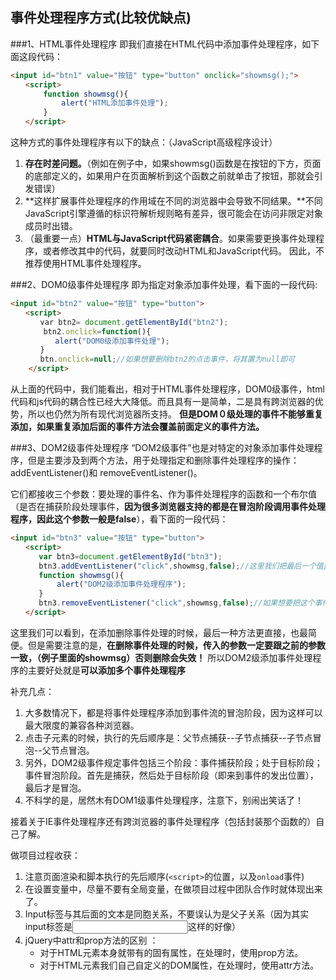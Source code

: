 ## 事件处理程序方式(**比较优缺点**)
###1、HTML事件处理程序
即我们直接在HTML代码中添加事件处理程序，如下面这段代码：
```html
<input id="btn1" value="按钮" type="button" onclick="showmsg();">
　　<script>
　　    function showmsg(){
　　        alert("HTML添加事件处理");
　　    }
　　</script>
```
这种方式的事件处理程序有以下的缺点：（JavaScript高级程序设计）

1. **存在时差问题。**（例如在例子中，如果showmsg()函数是在按钮的下方，页面的底部定义的，如果用户在页面解析到这个函数之前就单击了按钮，那就会引发错误）
2. **这样扩展事件处理程序的作用域在不同的浏览器中会导致不同结果。**不同JavaScript引擎遵循的标识符解析规则略有差异，很可能会在访问非限定对象成员时出错。
3. （最重要一点）**HTML与JavaScript代码紧密耦合**。如果需要更换事件处理程序，或者修改其中的代码，就要同时改动HTML和JavaScript代码。
因此，不推荐使用HTML事件处理程序。

###2、DOM0级事件处理程序
即为指定对象添加事件处理，看下面的一段代码:
```html
<input id="btn2" value="按钮" type="button">
　　<script>
　　　　var btn2= document.getElementById("btn2");
　　    btn2.onclick=function(){
　　　　　　alert("DOM0级添加事件处理");
　　　　} 
　　　　btn.onclick=null;//如果想要删除btn2的点击事件，将其置为null即可
    </script> 
```
从上面的代码中，我们能看出，相对于HTML事件处理程序，DOM0级事件，html代码和js代码的耦合性已经大大降低。而且具有一是简单，二是具有跨浏览器的优势，所以也仍然为所有现代浏览器所支持。
**但是DOM０级处理的事件不能够重复添加，如果重复添加后面的事件方法会覆盖前面定义的事件方法。**

###3、DOM2级事件处理程序
“DOM2级事件”也是对特定的对象添加事件处理程序，但是主要涉及到两个方法，用于处理指定和删除事件处理程序的操作：addEventListener()和 removeEventListener()。

它们都接收三个参数：要处理的事件名、作为事件处理程序的函数和一个布尔值（是否在捕获阶段处理事件，**因为很多浏览器支持的都是在冒泡阶段调用事件处理程序，因此这个参数一般是false**），看下面的一段代码：
```html
<input id="btn3" value="按钮" type="button">
　　<script>
　　   var btn3=document.getElementById("btn3");
　　   btn3.addEventListener("click",showmsg,false);//这里我们把最后一个值置为false，即不在捕获阶段处理，一般来说冒泡处理在各浏览器中兼容性较好
　　   function showmsg(){
　　       alert("DOM2级添加事件处理程序");
　　   }
　　   btn3.removeEventListener("click",showmsg,false);//如果想要把这个事件删除，只需要传入同样的参数即可
　　</script>
```
这里我们可以看到，在添加删除事件处理的时候，最后一种方法更直接，也最简便。但是需要注意的是，**在删除事件处理的时候，传入的参数一定要跟之前的参数一致，（例子里面的showmsg）否则删除会失效！**
所以DOM2级添加事件处理程序的主要好处就是**可以添加多个事件处理程序**

补充几点：

1. 大多数情况下，都是将事件处理程序添加到事件流的冒泡阶段，因为这样可以最大限度的兼容各种浏览器。
2. 点击子元素的时候，执行的先后顺序是：父节点捕获--子节点捕获--子节点冒泡--父节点冒泡。
3. 另外，DOM2级事件规定事件包括三个阶段：事件捕获阶段；处于目标阶段；事件冒泡阶段。首先是捕获，然后处于目标阶段（即来到事件的发出位置），最后才是冒泡。
4. 不科学的是，居然木有DOM1级事件处理程序，注意下，别闹出笑话了！

接着关于IE事件处理程序还有跨浏览器的事件处理程序（包括封装那个函数的）自己了解。

做项目过程收获：

1. 注意页面渲染和脚本执行的先后顺序(`<script>`的位置，以及`onload`事件)
2. 在设置变量中，尽量不要有全局变量，在做项目过程中团队合作时就体现出来了。
3. Input标签与其后面的文本是同胞关系，不要误认为是父子关系（因为其实input标签是<input />这样的好像）
4. jQuery中attr和prop方法的区别 ：
    - 对于HTML元素本身就带有的固有属性，在处理时，使用prop方法。
    - 对于HTML元素我们自己自定义的DOM属性，在处理时，使用attr方法。

